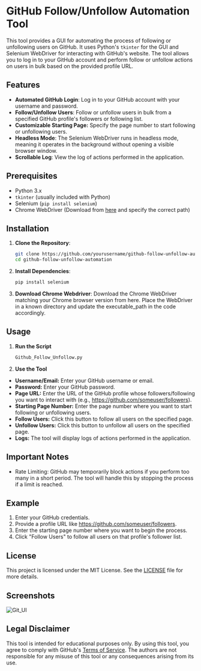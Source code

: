 # GitHub Follow/Unfollow Automation Tool

This tool provides a GUI for automating the process of following or unfollowing users on GitHub. It uses Python's `tkinter` for the GUI and Selenium WebDriver for interacting with GitHub's website. The tool allows you to log in to your GitHub account and perform follow or unfollow actions on users in bulk based on the provided profile URL.

## Features

- **Automated GitHub Login**: Log in to your GitHub account with your username and password.
- **Follow/Unfollow Users**: Follow or unfollow users in bulk from a specified GitHub profile's followers or following list.
- **Customizable Starting Page:** Specify the page number to start following or unfollowing users.
- **Headless Mode**: The Selenium WebDriver runs in headless mode, meaning it operates in the background without opening a visible browser window.
- **Scrollable Log**: View the log of actions performed in the application.

## Prerequisites

- Python 3.x
- `tkinter` (usually included with Python)
- Selenium (`pip install selenium`)
- Chrome WebDriver (Download from [here](https://sites.google.com/chromium.org/driver/) and specify the correct path)

## Installation

1. **Clone the Repository**:
   ```bash
   git clone https://github.com/yourusername/github-follow-unfollow-automation.git
   cd github-follow-unfollow-automation

2. **Install Dependencies**:
   ```bash
   pip install selenium

3. **Download Chrome Webdriver**:
   Download the Chrome WebDriver matching your Chrome browser version from here.
   Place the WebDriver in a known directory and update the executable_path in the code accordingly.

## Usage
1. **Run the Script**
   ```bash
   Github_Follow_Unfollow.py

2. **Use the Tool**
- **Username/Email:** Enter your GitHub username or email.
- **Password:** Enter your GitHub password.
- **Page URL:** Enter the URL of the GitHub profile whose followers/following you want to interact with (e.g., https://github.com/someuser/followers).
- **Starting Page Number:** Enter the page number where you want to start following or unfollowing users.
- **Follow Users:** Click this button to follow all users on the specified page.
- **Unfollow Users:** Click this button to unfollow all users on the specified page.
- **Logs:** The tool will display logs of actions performed in the application.

## Important Notes
- Rate Limiting: GitHub may temporarily block actions if you perform too many in a short period. The tool will handle this by stopping the process if a limit is reached.

## Example
1. Enter your GitHub credentials.
2. Provide a profile URL like https://github.com/someuser/followers.
3. Enter the starting page number where you want to begin the process.
4. Click "Follow Users" to follow all users on that profile's follower list.

## License
This project is licensed under the MIT License. See the [LICENSE](LICENSE) file for more details.

## Screenshots
![Git_UI](pics/Git_UI.png)

## Legal Disclaimer
This tool is intended for educational purposes only. By using this tool, you agree to comply with GitHub's [Terms of Service](https://docs.github.com/en/site-policy/github-terms/github-terms-of-service). The authors are not responsible for any misuse of this tool or any consequences arising from its use.
